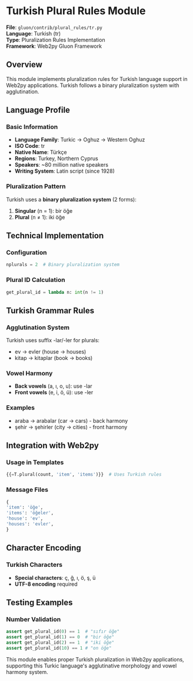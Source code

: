 # Turkish Plural Rules Module

**File**: `gluon/contrib/plural_rules/tr.py`  
**Language**: Turkish (tr)  
**Type**: Pluralization Rules Implementation  
**Framework**: Web2py Gluon Framework

## Overview

This module implements pluralization rules for Turkish language support in Web2py applications. Turkish follows a binary pluralization system with agglutination.

## Language Profile

### Basic Information
- **Language Family**: Turkic → Oghuz → Western Oghuz
- **ISO Code**: tr
- **Native Name**: Türkçe
- **Regions**: Turkey, Northern Cyprus
- **Speakers**: ~80 million native speakers
- **Writing System**: Latin script (since 1928)

### Pluralization Pattern
Turkish uses a **binary pluralization system** (2 forms):
1. **Singular** (n = 1): bir öğe
2. **Plural** (n ≠ 1): iki öğe

## Technical Implementation

### Configuration
```python
nplurals = 2  # Binary pluralization system
```

### Plural ID Calculation
```python
get_plural_id = lambda n: int(n != 1)
```

## Turkish Grammar Rules

### Agglutination System
Turkish uses suffix -lar/-ler for plurals:
- ev → evler (house → houses)
- kitap → kitaplar (book → books)

### Vowel Harmony
- **Back vowels** (a, ı, o, u): use -lar
- **Front vowels** (e, i, ö, ü): use -ler

### Examples
- araba → arabalar (car → cars) - back harmony
- şehir → şehirler (city → cities) - front harmony

## Integration with Web2py

### Usage in Templates
```python
{{=T.plural(count, 'item', 'items')}}  # Uses Turkish rules
```

### Message Files
```python
{
'item': 'öğe',
'items': 'öğeler',
'house': 'ev',
'houses': 'evler',
}
```

## Character Encoding

### Turkish Characters
- **Special characters**: ç, ğ, ı, ö, ş, ü
- **UTF-8 encoding** required

## Testing Examples

### Number Validation
```python
assert get_plural_id(0) == 1  # "sıfır öğe"
assert get_plural_id(1) == 0  # "bir öğe"
assert get_plural_id(2) == 1  # "iki öğe"
assert get_plural_id(10) == 1 # "on öğe"
```

This module enables proper Turkish pluralization in Web2py applications, supporting this Turkic language's agglutinative morphology and vowel harmony system.